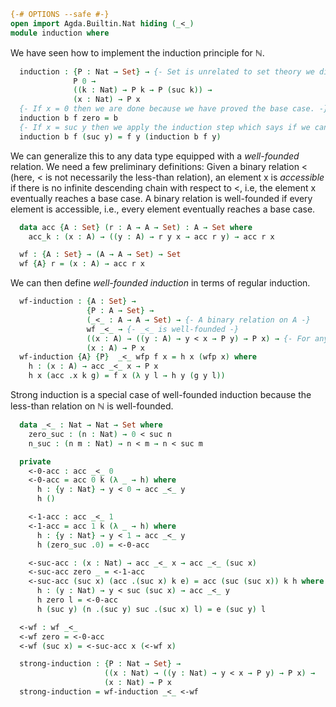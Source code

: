 ```agda
{-# OPTIONS --safe #-}
open import Agda.Builtin.Nat hiding (_<_)
module induction where
```
We have seen how to implement the induction principle for ℕ.
```agda
  induction : {P : Nat → Set} → {- Set is unrelated to set theory we discussed in class. -}
              P 0 →
              ((k : Nat) → P k → P (suc k)) →
              (x : Nat) → P x
  {- If x = 0 then we are done because we have proved the base case. -}
  induction b f zero = b
  {- If x = suc y then we apply the induction step which says if we can prove P y then we can prove P (suc y). We can prove P y by making a recursive call: induction b f y -}
  induction b f (suc y) = f y (induction b f y)
```

We can generalize this to any data type equipped with a *well-founded* relation.
We need a few preliminary definitions:
Given a binary relation < (here, < is not necessarily the less-than relation), an element x is *accessible* if there is no infinite descending chain with respect to <, i.e, the element x eventually reaches a base case.
A binary relation is well-founded if every element is accessible, i.e., every element eventually reaches a base case.
```agda
  data acc {A : Set} (r : A → A → Set) : A → Set where
    acc_k : (x : A) → ((y : A) → r y x → acc r y) → acc r x

  wf : {A : Set} → (A → A → Set) → Set
  wf {A} r = (x : A) → acc r x
```

We can then define *well-founded induction* in terms of regular induction.
```agda
  wf-induction : {A : Set} →
                 {P : A → Set} →
                 (_<_ : A → A → Set) → {- A binary relation on A -}
                 wf _<_ → {- _<_ is well-founded -}
                 ((x : A) → ((y : A) → y < x → P y) → P x) → {- For any x, if for every element y < x, P y then P x -}
                 (x : A) → P x
  wf-induction {A} {P}  _<_ wfp f x = h x (wfp x) where
    h : (x : A) → acc _<_ x → P x
    h x (acc .x k g) = f x (λ y l → h y (g y l))
```

Strong induction is a special case of well-founded induction because the less-than relation on ℕ is well-founded.
```agda
  data _<_ : Nat → Nat → Set where
    zero_suc : (n : Nat) → 0 < suc n
    n_suc : (n m : Nat) → n < m → n < suc m

  private
    <-0-acc : acc _<_ 0
    <-0-acc = acc 0 k (λ _ → h) where
      h : {y : Nat} → y < 0 → acc _<_ y
      h ()

    <-1-acc : acc _<_ 1
    <-1-acc = acc 1 k (λ _ → h) where
      h : {y : Nat} → y < 1 → acc _<_ y
      h (zero_suc .0) = <-0-acc

    <-suc-acc : (x : Nat) → acc _<_ x → acc _<_ (suc x)
    <-suc-acc zero _ = <-1-acc
    <-suc-acc (suc x) (acc .(suc x) k e) = acc (suc (suc x)) k h where
      h : (y : Nat) → y < suc (suc x) → acc _<_ y
      h zero l = <-0-acc
      h (suc y) (n .(suc y) suc .(suc x) l) = e (suc y) l

  <-wf : wf _<_
  <-wf zero = <-0-acc
  <-wf (suc x) = <-suc-acc x (<-wf x)

  strong-induction : {P : Nat → Set} →
                     ((x : Nat) → ((y : Nat) → y < x → P y) → P x) →
                     (x : Nat) → P x
  strong-induction = wf-induction _<_ <-wf
```
